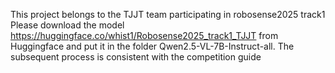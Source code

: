 This project belongs to the TJJT team participating in robosense2025 track1
Please download the model https://huggingface.co/whist1/Robosense2025_track1_TJJT from Huggingface and put it in the folder Qwen2.5-VL-7B-Instruct-all.
The subsequent process is consistent with the competition guide
